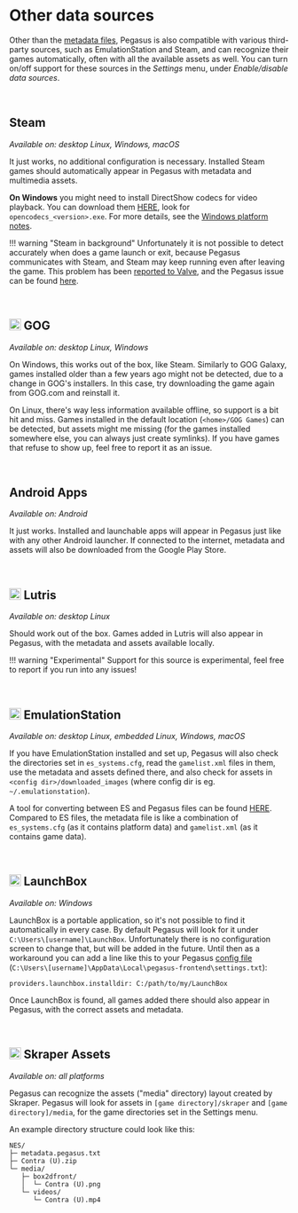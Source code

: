 # Other data sources

Other than the [metadata files](meta-files), Pegasus is also compatible with various third-party sources, such as EmulationStation and Steam, and can recognize their games automatically, often with all the available assets as well. You can turn on/off support for these sources in the *Settings* menu, under *Enable/disable data sources*.

<br>

## <i class="fab fa-steam" style="font-weight:normal"></i> Steam

*Available on: <i class="fab fa-linux"></i> desktop Linux, <i class="fab fa-windows color-windows"></i> Windows, <i class="fab fa-apple color-macos"></i> macOS*

It just works, no additional configuration is necessary. Installed Steam games should automatically appear in Pegasus with metadata and multimedia assets.

**On Windows** you might need to install DirectShow codecs for video playback. You can download them [HERE](https://xiph.org/dshow/), look for `opencodecs_<version>.exe`. For more details, see the [Windows platform notes](platform-windows.md).

!!! warning "Steam in background"
    Unfortunately it is not possible to detect accurately when does a game launch or exit, because Pegasus communicates with Steam, and Steam may keep running even after leaving the game. This problem has been [reported to Valve](https://github.com/ValveSoftware/steam-for-linux/issues/1721), and the Pegasus issue can be found [here](https://github.com/mmatyas/pegasus-frontend/issues/442).

<br>

## <img src="../img/icon-gog.png" style="height:1em;vertical-align:top"> GOG

*Available on: <i class="fab fa-linux"></i> desktop Linux, <i class="fab fa-windows color-windows"></i> Windows*

On Windows, this works out of the box, like Steam. Similarly to GOG Galaxy, games installed older than a few years ago might not be detected, due to a change in GOG's installers. In this case, try downloading the game again from GOG.com and reinstall it.

On Linux, there's way less information available offline, so support is a bit hit and miss. Games installed in the default location (`<home>/GOG Games`) can be detected, but assets might me missing (for the games installed somewhere else, you can always just create symlinks). If you have games that refuse to show up, feel free to report it as an issue.

<br>

## <i class="fab fa-android" style="font-weight:normal;color:#A4C639"></i> Android Apps

*Available on: <i class="fab fa-android color-android"></i> Android*

It just works. Installed and launchable apps will appear in Pegasus just like with any other Android launcher. If connected to the internet, metadata and assets will also be downloaded from the Google Play Store.

<br>

## <img src="../img/icon-lutris.png" style="height:1em;vertical-align:top"> Lutris

*Available on: <i class="fab fa-linux"></i> desktop Linux*

Should work out of the box. Games added in Lutris will also appear in Pegasus, with the metadata and assets available locally.

!!! warning "Experimental"
    Support for this source is experimental, feel free to report if you run into any issues!

<br>

## <img src="../img/icon-es.png" style="height:1em;vertical-align:top"> EmulationStation

*Available on: <i class="fab fa-linux"></i> desktop Linux, <i class="fas fa-microchip color-embedded"></i> embedded Linux, <i class="fab fa-windows color-windows"></i> Windows, <i class="fab fa-apple color-macos"></i> macOS*

If you have EmulationStation installed and set up, Pegasus will also check the directories set in `es_systems.cfg`, read the `gamelist.xml` files in them, use the metadata and assets defined there, and also check for assets in `<config dir>/downloaded_images` (where config dir is eg. `~/.emulationstation`).

A tool for converting between ES and Pegasus files can be found [HERE](http://pegasus-frontend.org/tools/convert). Compared to ES files, the metadata file is like a combination of `es_systems.cfg` (as it contains platform data) and `gamelist.xml` (as it contains game data).

<br>

## <img src="../img/icon-launchbox.png" style="height:1em;vertical-align:top"> LaunchBox

*Available on: <i class="fab fa-windows color-windows"></i> Windows*

LaunchBox is a portable application, so it's not possible to find it automatically in every case. By default Pegasus will look for it under `C:\Users\[username]\LaunchBox`. Unfortunately there is no configuration screen to change that, but will be added in the future. Until then as a workaround you can add a line like this to your Pegasus [config file](config-dirs.md) (`C:\Users\[username]\AppData\Local\pegasus-frontend\settings.txt`):

`providers.launchbox.installdir: C:/path/to/my/LaunchBox`

Once LaunchBox is found, all games added there should also appear in Pegasus, with the correct assets and metadata.

<br>

## <img src="../img/icon-skraper.png" style="height:1em;vertical-align:top"> Skraper Assets

*Available on: all platforms*

Pegasus can recognize the assets ("media" directory) layout created by Skraper. Pegasus will look for assets in `[game directory]/skraper` and `[game directory]/media`, for the game directories set in the Settings menu.

An example directory structure could look like this:

```
NES/
├─ metadata.pegasus.txt
├─ Contra (U).zip
└─ media/
   ├─ box2dfront/
   │  └─ Contra (U).png
   └─ videos/
      └─ Contra (U).mp4
```
